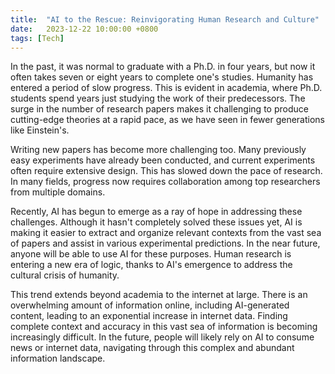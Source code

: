 ```yaml
---
title:  "AI to the Rescue: Reinvigorating Human Research and Culture"
date:   2023-12-22 10:00:00 +0800
tags: [Tech]
---
```


In the past, it was normal to graduate with a Ph.D. in four years, but now it often takes seven or eight years to complete one's studies. Humanity has entered a period of slow progress. This is evident in academia, where Ph.D. students spend years just studying the work of their predecessors. The surge in the number of research papers makes it challenging to produce cutting-edge theories at a rapid pace, as we have seen in fewer generations like Einstein's.

Writing new papers has become more challenging too. Many previously easy experiments have already been conducted, and current experiments often require extensive design. This has slowed down the pace of research. In many fields, progress now requires collaboration among top researchers from multiple domains.

Recently, AI has begun to emerge as a ray of hope in addressing these challenges. Although it hasn't completely solved these issues yet, AI is making it easier to extract and organize relevant contexts from the vast sea of papers and assist in various experimental predictions. In the near future, anyone will be able to use AI for these purposes. Human research is entering a new era of logic, thanks to AI's emergence to address the cultural crisis of humanity.

This trend extends beyond academia to the internet at large. There is an overwhelming amount of information online, including AI-generated content, leading to an exponential increase in internet data. Finding complete context and accuracy in this vast sea of information is becoming increasingly difficult. In the future, people will likely rely on AI to consume news or internet data, navigating through this complex and abundant information landscape.